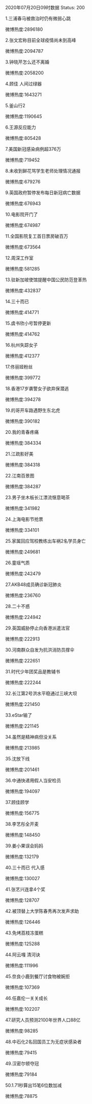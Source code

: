 2020年07月20日09时数据
Status: 200

1.三浦春马被救治时仍有微弱心跳

微博热度:2896180

2.张文宏称目前全球疫情尚未到高峰

微博热度:2094787

3.钟晓芹怎么还不离婚

微博热度:2058200

4.顾佳 人间过绿器

微博热度:1643271

5.釜山行2

微博热度:1190645

6.王源反应能力

微博热度:805428

7.美国新冠感染病例超376万

微博热度:719452

8.未收到鲜花骂学生老师处理情况通报

微博热度:679276

9.英国政府暂停发布每日新冠病亡数据

微博热度:676943

10.电影院开门了

微博热度:674987

11.全国影院复工首日票房破百万

微博热度:673564

12.周深工作室

微博热度:581285

13.驻新加坡使馆提醒中国公民防范登革热

微博热度:432837

14.三十而已

微博热度:414771

15.虞书欣小号暂停更新

微博热度:414762

16.杭州失踪女子

微博热度:412377

17.佟丽娅粉丝

微博热度:399772

18.香港17岁袭警女子欲弃保潜逃

微博热度:394278

19.的哥开车路遇野生东北虎

微博热度:390182

20.我的青春疼痛

微博热度:384334

21.江疏影好美

微博热度:384318

22.江南百景图

微博热度:384287

23.男子坐木板长江漂流惬意喝茶

微博热度:341982

24.上海电影节抢票

微博热度:334101

25.家属回应驾校教练出车祸2名学员身亡

微博热度:249681

26.童瑶气质

微博热度:242479

27.AKB48成员确诊新冠肺炎

微博热度:236760

28.二十不惑

微博热度:224942

29.英国威胁停止向香港派遣法官

微博热度:222913

30.河南群众自发为抗洪消防员撑伞

微博热度:222651

31.时代少年团奖品是教辅书

微博热度:222244

32.长江第2号洪水平稳通过三峡大坝

微博热度:221450

33.eStar输了

微博热度:221145

34.虽然是精神病但没关系

微博热度:213985

35.沈放下线

微博热度:201461

36.中通快递用假人当安检员

微博热度:194097

37.顾佳顾学

微博热度:156775

38.李艺彤全开麦

微博热度:148450

39.姜小果误会妈妈

微博热度:132179

40.三十而已 代入感

微博热度:130027

41.张艺兴连拿4个奖

微博热度:128707

42.被顶替上大学陈春秀再次发声求助

微博热度:126446

43.免烤荔枝冻蛋糕

微博热度:125288

44.阿云嘎 清河诀

微博热度:111996

45.奈良小鹿到餐厅讨食物被婉拒

微博热度:107369

46.任嘉伦一关关成长

微博热度:102207

47.研究人员预测2100年世界人口88亿

微博热度:98285

48.中石化2名回国员工为无症状感染者

微博热度:79415

49.汉密尔顿夺冠

微博热度:79184

50.1.71秒算出15笔6位数加减

微博热度:78875

